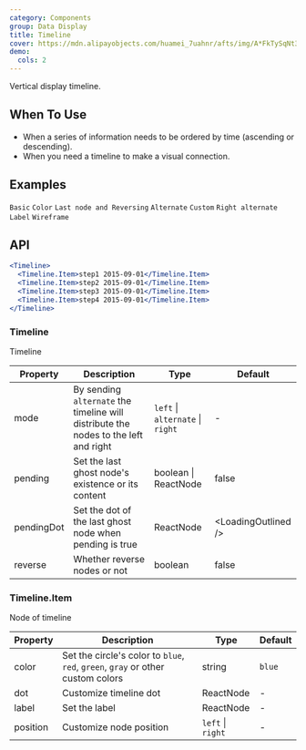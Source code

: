 ```yaml
---
category: Components
group: Data Display
title: Timeline
cover: https://mdn.alipayobjects.com/huamei_7uahnr/afts/img/A*FkTySqNt3sYAAAAAAAAAAAAADrJ8AQ/original
demo:
  cols: 2
---
```


Vertical display timeline.

## When To Use

- When a series of information needs to be ordered by time (ascending or descending).
- When you need a timeline to make a visual connection.

## Examples

<!-- prettier-ignore -->
<code src="./demo/basic.tsx">Basic</code>
<code src="./demo/color.tsx">Color</code>
<code src="./demo/pending.tsx">Last node and Reversing</code>
<code src="./demo/alternate.tsx">Alternate</code>
<code src="./demo/custom.tsx">Custom</code>
<code src="./demo/right.tsx">Right alternate</code>
<code src="./demo/label.tsx">Label</code>
<code src="./demo/wireframe.tsx" debug>Wireframe</code>

## API

```jsx
<Timeline>
  <Timeline.Item>step1 2015-09-01</Timeline.Item>
  <Timeline.Item>step2 2015-09-01</Timeline.Item>
  <Timeline.Item>step3 2015-09-01</Timeline.Item>
  <Timeline.Item>step4 2015-09-01</Timeline.Item>
</Timeline>
```

### Timeline

Timeline

| Property | Description | Type | Default |
| --- | --- | --- | --- |
| mode | By sending `alternate` the timeline will distribute the nodes to the left and right | `left` \| `alternate` \| `right` | - |
| pending | Set the last ghost node's existence or its content | boolean \| ReactNode | false |
| pendingDot | Set the dot of the last ghost node when pending is true | ReactNode | &lt;LoadingOutlined /> |
| reverse | Whether reverse nodes or not | boolean | false |

### Timeline.Item

Node of timeline

| Property | Description | Type | Default |
| --- | --- | --- | --- |
| color | Set the circle's color to `blue`, `red`, `green`, `gray` or other custom colors | string | `blue` |
| dot | Customize timeline dot | ReactNode | - |
| label | Set the label | ReactNode | - |
| position | Customize node position | `left` \| `right` | - |
